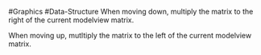 #Graphics #Data-Structure 
When moving down, multiply the matrix to the right of the current modelview matrix.

When moving up, mutltiply the matrix to the left of the current modelview matrix.